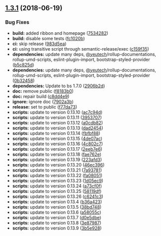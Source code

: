 ## [1.3.1](https://module.kopaxgroup.com/bootstrap-styled/navigation-bar/compare/v1.3.0...v1.3.1) (2018-06-19)


### Bug Fixes

* **build:** added ribbon and homepage ([7534282](https://module.kopaxgroup.com/bootstrap-styled/navigation-bar/commit/7534282))
* **build:** disable some tests ([fc1020b](https://module.kopaxgroup.com/bootstrap-styled/navigation-bar/commit/fc1020b))
* **ci:** skip release ([983d5ea](https://module.kopaxgroup.com/bootstrap-styled/navigation-bar/commit/983d5ea))
* **ci:** using transitive script through semantic-release/exec ([c159f35](https://module.kopaxgroup.com/bootstrap-styled/navigation-bar/commit/c159f35))
* **dependencies:** update many deps, [@yeutech](https://module.kopaxgroup.com/yeutech)/rollup-documentations, rollup-umd-scripts, eslint-plugin-import, bootstrap-styled-provider ([b5c825d](https://module.kopaxgroup.com/bootstrap-styled/navigation-bar/commit/b5c825d))
* **dependencies:** update many deps, [@yeutech](https://module.kopaxgroup.com/yeutech)/rollup-documentations, rollup-umd-scripts, eslint-plugin-import, bootstrap-styled-provider ([0b32458](https://module.kopaxgroup.com/bootstrap-styled/navigation-bar/commit/0b32458))
* **dependencies:** Update to bs 1.7.0 ([2906b2d](https://module.kopaxgroup.com/bootstrap-styled/navigation-bar/commit/2906b2d))
* **doc:** remove public ([f8183b0](https://module.kopaxgroup.com/bootstrap-styled/navigation-bar/commit/f8183b0))
* **doc:** repair build ([c8dd4e9](https://module.kopaxgroup.com/bootstrap-styled/navigation-bar/commit/c8dd4e9))
* **ignore:** ignore doc ([7902a3b](https://module.kopaxgroup.com/bootstrap-styled/navigation-bar/commit/7902a3b))
* **release:** set to public ([f77da73](https://module.kopaxgroup.com/bootstrap-styled/navigation-bar/commit/f77da73))
* **scripts:** update to version 0.13.10 ([ac7c94d](https://module.kopaxgroup.com/bootstrap-styled/navigation-bar/commit/ac7c94d))
* **scripts:** update to version 0.13.11 ([3953707](https://module.kopaxgroup.com/bootstrap-styled/navigation-bar/commit/3953707))
* **scripts:** update to version 0.13.12 ([a0cdb82](https://module.kopaxgroup.com/bootstrap-styled/navigation-bar/commit/a0cdb82))
* **scripts:** update to version 0.13.13 ([dad2454](https://module.kopaxgroup.com/bootstrap-styled/navigation-bar/commit/dad2454))
* **scripts:** update to version 0.13.14 ([fbfbf88](https://module.kopaxgroup.com/bootstrap-styled/navigation-bar/commit/fbfbf88))
* **scripts:** update to version 0.13.15 ([4de07ac](https://module.kopaxgroup.com/bootstrap-styled/navigation-bar/commit/4de07ac))
* **scripts:** update to version 0.13.16 ([4c802c7](https://module.kopaxgroup.com/bootstrap-styled/navigation-bar/commit/4c802c7))
* **scripts:** update to version 0.13.17 ([2eeb7e6](https://module.kopaxgroup.com/bootstrap-styled/navigation-bar/commit/2eeb7e6))
* **scripts:** update to version 0.13.18 ([fae762e](https://module.kopaxgroup.com/bootstrap-styled/navigation-bar/commit/fae762e))
* **scripts:** update to version 0.13.19 ([223afd3](https://module.kopaxgroup.com/bootstrap-styled/navigation-bar/commit/223afd3))
* **scripts:** update to version 0.13.20 ([46ec396](https://module.kopaxgroup.com/bootstrap-styled/navigation-bar/commit/46ec396))
* **scripts:** update to version 0.13.21 ([7a93781](https://module.kopaxgroup.com/bootstrap-styled/navigation-bar/commit/7a93781))
* **scripts:** update to version 0.13.22 ([fa08051](https://module.kopaxgroup.com/bootstrap-styled/navigation-bar/commit/fa08051))
* **scripts:** update to version 0.13.23 ([1d05ec9](https://module.kopaxgroup.com/bootstrap-styled/navigation-bar/commit/1d05ec9))
* **scripts:** update to version 0.13.24 ([a73cf0f](https://module.kopaxgroup.com/bootstrap-styled/navigation-bar/commit/a73cf0f))
* **scripts:** update to version 0.13.25 ([58119df](https://module.kopaxgroup.com/bootstrap-styled/navigation-bar/commit/58119df))
* **scripts:** update to version 0.13.26 ([c6241c3](https://module.kopaxgroup.com/bootstrap-styled/navigation-bar/commit/c6241c3))
* **scripts:** update to version 0.13.4 ([b36a423](https://module.kopaxgroup.com/bootstrap-styled/navigation-bar/commit/b36a423))
* **scripts:** update to version 0.13.5 ([38bd748](https://module.kopaxgroup.com/bootstrap-styled/navigation-bar/commit/38bd748))
* **scripts:** update to version 0.13.6 ([a58055c](https://module.kopaxgroup.com/bootstrap-styled/navigation-bar/commit/a58055c))
* **scripts:** update to version 0.13.7 ([d0e5dbe](https://module.kopaxgroup.com/bootstrap-styled/navigation-bar/commit/d0e5dbe))
* **scripts:** update to version 0.13.8 ([3e87987](https://module.kopaxgroup.com/bootstrap-styled/navigation-bar/commit/3e87987))
* **scripts:** update to version 0.13.9 ([3b5e928](https://module.kopaxgroup.com/bootstrap-styled/navigation-bar/commit/3b5e928))
